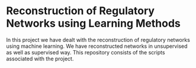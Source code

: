 # Reconstruction of Regulatory Networks using Learning Methods

In this project we have dealt with the reconstruction of regulatory networks using machine learning. 
We have reconstructed networks in unsupervised as well as supervised way. This repository consists of 
the scripts associated with the project.
